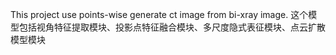 This project use points-wise generate ct image from bi-xray image.
这个模型包括视角特征提取模块、投影点特征融合模块、多尺度隐式表征模块、点云扩散模型模块
 
